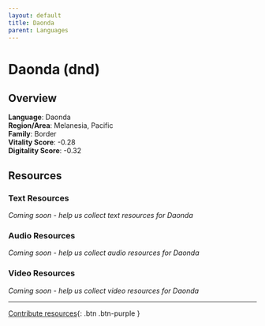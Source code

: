 ```yaml
---
layout: default
title: Daonda
parent: Languages
---
```


# Daonda (dnd)

## Overview

**Language**: Daonda  
**Region/Area**: Melanesia, Pacific  
**Family**: Border  
**Vitality Score**: -0.28  
**Digitality Score**: -0.32  

## Resources

### Text Resources
*Coming soon - help us collect text resources for Daonda*

### Audio Resources
*Coming soon - help us collect audio resources for Daonda*

### Video Resources
*Coming soon - help us collect video resources for Daonda*

---

[Contribute resources](https://fairtrain.github.io/){: .btn .btn-purple }
